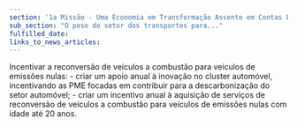 ```yaml
---
section: '1a Missão - Uma Economia em Transformação Assente em Contas Equilibradas'
sub_section: "O peso do setor dos transportes para..."
fulfilled_date:
links_to_news_articles:
---
```


Incentivar a reconversão de veículos a combustão para veículos de emissões nulas: - criar um apoio anual à inovação no cluster automóvel, incentivando as PME focadas em contribuir para a descarbonização do setor automóvel; - criar um incentivo anual à aquisição de serviços de reconversão de veículos a combustão para veículos de emissões nulas com idade até 20 anos.